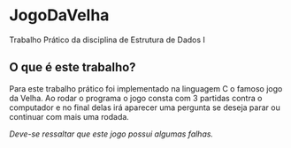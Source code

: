# JogoDaVelha
Trabalho Prático da disciplina de Estrutura de Dados I

## O que é este trabalho? 
Para este trabalho prático foi implementado na linguagem C o famoso jogo da Velha.
Ao rodar o programa o jogo consta com 3 partidas contra o computador e no final delas irá aparecer uma pergunta se deseja parar ou continuar com mais uma rodada. 

*Deve-se ressaltar que este jogo possui algumas falhas.*
